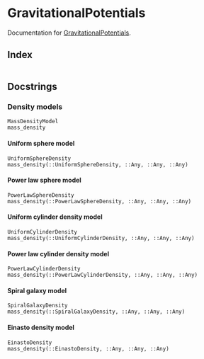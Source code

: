
# GravitationalPotentials

Documentation for [GravitationalPotentials](https://github.com/abhro/GravitationalPotentials.jl).

## Index

```@index
```

## Docstrings

### Density models

```@docs
MassDensityModel
mass_density
```

#### Uniform sphere model
```@docs
UniformSphereDensity
mass_density(::UniformSphereDensity, ::Any, ::Any, ::Any)
```

#### Power law sphere model
```@docs
PowerLawSphereDensity
mass_density(::PowerLawSphereDensity, ::Any, ::Any, ::Any)
```

#### Uniform cylinder density model
```@docs
UniformCylinderDensity
mass_density(::UniformCylinderDensity, ::Any, ::Any, ::Any)
```

#### Power law cylinder density model
```@docs
PowerLawCylinderDensity
mass_density(::PowerLawCylinderDensity, ::Any, ::Any, ::Any)
```

#### Spiral galaxy model
```@docs
SpiralGalaxyDensity
mass_density(::SpiralGalaxyDensity, ::Any, ::Any, ::Any)
```

#### Einasto density model

```@docs
EinastoDensity
mass_density(::EinastoDensity, ::Any, ::Any, ::Any)
```
